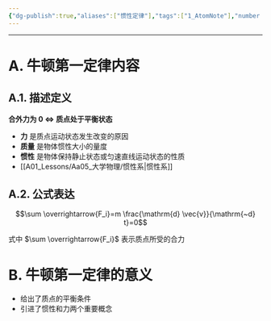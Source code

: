 ```yaml
---
{"dg-publish":true,"aliases":["惯性定律"],"tags":["1_AtomNote"],"number headings":"auto, first-level 1, max 6, A.1.","Created-Date":"2023-02-12 09:20:07","Modified-Date":"2024-04-18 11:53:28","permalink":"/A01_Lessons/Aa05_大学物理/牛顿第一定律/","dgPassFrontmatter":true}
---
```



---

# A. 牛顿第一定律内容


## A.1. 描述定义

**合外力为 0 $\Leftrightarrow$ 质点处于平衡状态**


- **力** 是质点运动状态发生改变的原因
- **质量** 是物体惯性大小的量度
- **惯性** 是物体保持静止状态或匀速直线运动状态的性质
- [[A01_Lessons/Aa05_大学物理/惯性系\|惯性系]]



## A.2. 公式表达

 $$\sum \overrightarrow{F_i}=m \frac{\mathrm{d} \vec{v}}{\mathrm{~d} t}=0$$ 
 
 式中 $\sum \overrightarrow{F_i}$ 表示质点所受的合力



# B. 牛顿第一定律的意义


- 给出了质点的平衡条件
- 引进了惯性和力两个重要概念